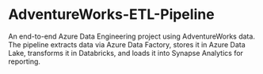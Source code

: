 # AdventureWorks-ETL-Pipeline
An end-to-end Azure Data Engineering project using AdventureWorks data. The pipeline extracts data via Azure Data Factory, stores it in Azure Data Lake, transforms it in Databricks, and loads it into Synapse Analytics for reporting. 
